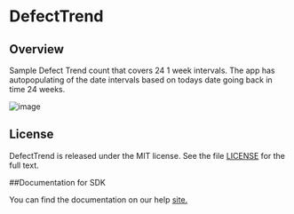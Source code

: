 DefectTrend
=========================

## Overview
Sample Defect Trend count that covers 24 1 week intervals.  The app has autopopulating of the date intervals based on todays date going back in time 24 weeks.

![image](https://user-images.githubusercontent.com/11684391/183514407-e1f02a38-5626-4d18-9449-23e53f574b16.png)

## License

DefectTrend is released under the MIT license.  See the file [LICENSE](./LICENSE) for the full text.

##Documentation for SDK

You can find the documentation on our help [site.](https://help.rallydev.com/apps/2.1/doc/)
